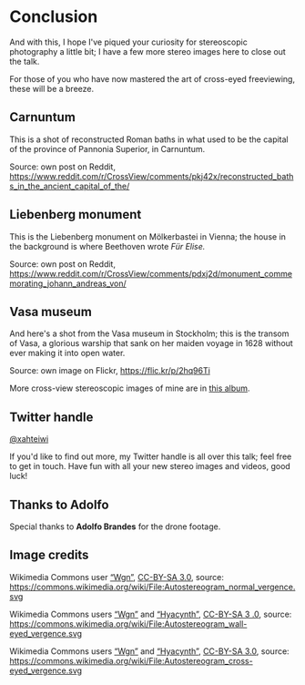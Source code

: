 <!-- .slide: data-timing="10" -->
# Conclusion <!-- .element class="hidden" -->

<!-- Note --> 
And with this, I hope I've piqued your curiosity for stereoscopic
photography a little bit; I have a few more stereo images here to
close out the talk.

For those of you who have now mastered the art of cross-eyed
freeviewing, these will be a breeze.


<!-- .slide: data-background-image="https://i.redd.it/x0uctj49fcm71.jpg" data-background-size="contain" data-timing="30" data-autoslide="30000" -->
## Carnuntum  <!-- .element class="hidden" -->

<!-- Note -->
This is a shot of reconstructed Roman baths in what used to be the
capital of the province of Pannonia Superior, in Carnuntum.

Source: own post on Reddit,
<https://www.reddit.com/r/CrossView/comments/pkj42x/reconstructed_baths_in_the_ancient_capital_of_the/>


<!-- .slide: data-background-image="https://i.redd.it/4hxler19hbk71.jpg" data-background-size="contain" data-timing="30" data-autoslide="30000" -->
## Liebenberg monument  <!-- .element class="hidden" -->

<!-- Note -->
This is the Liebenberg monument on Mölkerbastei in Vienna; the house
in the background is where Beethoven wrote _Für Elise._

Source: own post on Reddit,
<https://www.reddit.com/r/CrossView/comments/pdxj2d/monument_commemorating_johann_andreas_von/>


<!-- .slide: data-background-image="https://live.staticflickr.com/65535/48843577427_fa79f72a60_o_d.jpg" data-background-size="contain" data-timing="30" data-autoslide="30000" -->
## Vasa museum <!-- .element class="hidden" -->

<!-- Note -->
And here's a shot from the Vasa museum in Stockholm; this is the
transom of Vasa, a glorious warship that sank on her maiden voyage in
1628 without ever making it into open water.

Source: own image on Flickr, https://flic.kr/p/2hq96Ti

More cross-view stereoscopic images of mine are in [this
album](https://flickr.com/photos/77872933@N02/albums/72157711193718488).


<!-- .slide: data-timing="10" -->
## Twitter handle <!-- .element class="hidden" -->

[@xahteiwi](https://twitter.com/xahteiwi)

<!-- Note -->
If you'd like to find out more, my Twitter handle is all over this
talk; feel free to get in touch. Have fun with all your new stereo
images and videos, good luck!


<!-- .slide: data-timing="5" -->
## Thanks to Adolfo <!-- .element class="hidden" -->

Special thanks to **Adolfo Brandes** for the drone footage.


<!-- .slide: data-timing="5" -->
## Image credits

Wikimedia Commons user
[“Wgn”](https://commons.wikimedia.org/wiki/User:Wgn), [CC-BY-SA
3.0](https://creativecommons.org/licenses/by-sa/3.0/deed.en), source:
<https://commons.wikimedia.org/wiki/File:Autostereogram_normal_vergence.svg>
<!-- .element class="small" -->

Wikimedia Commons users
[“Wgn”](https://commons.wikimedia.org/wiki/User:Wgn) and
[“Hyacynth”](https://commons.wikimedia.org/wiki/User:Hyacinth),
[CC-BY-SA 3
.0](https://creativecommons.org/licenses/by-sa/3.0/deed.en), source:
<https://commons.wikimedia.org/wiki/File:Autostereogram_wall-eyed_vergence.svg>
<!-- .element class="small" -->

Wikimedia Commons users
[“Wgn”](https://commons.wikimedia.org/wiki/User:Wgn) and
[“Hyacynth”](https://commons.wikimedia.org/wiki/User:Hyacinth),
[CC-BY-SA
3.0](https://creativecommons.org/licenses/by-sa/3.0/deed.en), source:
<https://commons.wikimedia.org/wiki/File:Autostereogram_cross-eyed_vergence.svg>
<!-- .element class="small" -->

